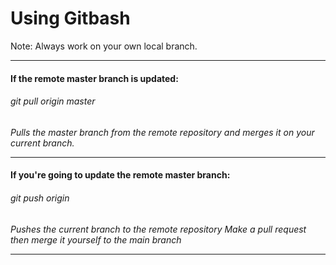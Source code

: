 # Using Gitbash

Note: Always work on your own local branch.


----------------------------------------
#### If the remote master branch is updated:
###### git pull origin master 
*Pulls the master branch from the remote repository and merges it on your current branch.*

----------------------------------------
#### If you're going to update the remote master branch:
###### git push origin <name of branch>
*Pushes the current branch to the remote repository*
*Make a pull request then merge it yourself to the main branch*

----------------------------------------



